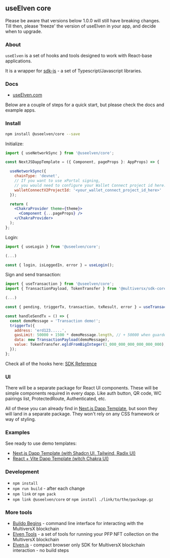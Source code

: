 ## useElven core

Please be aware that versions below 1.0.0 will still have breaking changes. Till then, please 'freeze' the version of useElven in your app, and decide when to upgrade.

### About

`useElven` is a set of hooks and tools designed to work with React-base applications.

It is a wrapper for [sdk-js](https://docs.multiversx.com/sdk-and-tools/sdk-js/) - a set of Typescript/Javascript libraries.

### Docs

- [useElven.com](https://www.useElven.com)

Below are a couple of steps for a quick start, but please check the docs and example apps.

### Install

```bash
npm install @useelven/core --save
```

Initialize:

```jsx
import { useNetworkSync } from '@useelven/core';

const NextJSDappTemplate = ({ Component, pageProps }: AppProps) => {

  useNetworkSync({
    chainType: 'devnet',
    // If you want to use xPortal signing, 
    // you would need to configure your Wallet Connect project id here: https://cloud.walletconnect.com
    walletConnectV2ProjectId: '<your_wallet_connect_project_id_here>'
  });

  return (
    <ChakraProvider theme={theme}>
      <Component {...pageProps} />
    </ChakraProvider>
  );
};
```

Login:

```jsx
import { useLogin } from '@useelven/core';

(...)

const { login, isLoggedIn, error } = useLogin();
```

Sign and send transaction:

```jsx
import { useTransaction } from '@useelven/core';
import { TransactionPayload, TokenTransfer } from '@multiversx/sdk-core';

(...)

const { pending, triggerTx, transaction, txResult, error } = useTransaction();

const handleSendTx = () => {
  const demoMessage = 'Transaction demo!';
  triggerTx({
    address: 'erd123.....',
    gasLimit: 50000 + 1500 * demoMessage.length, // + 50000 when guarded
    data: new TransactionPayload(demoMessage),
    value: TokenTransfer.egldFromBigInteger(1_000_000_000_000_000_000),
  });
};
```

Check all of the hooks here: [SDK Reference](https://www.useElven.com/docs/sdk-reference.html)

### UI

There will be a separate package for React UI components. These will be simple components required in every dapp. Like auth button, QR code, WC pairings list, ProtectedRoute, Authenticated, etc.

All of these you can already find in [Next.js Dapp Template](https://github.com/xdevguild/nextjs-dapp-template), but soon they will land in a separate package. They won't rely on any CSS framework or way of styling.

### Examples

See ready to use demo templates: 

- [Next.js Dapp Template (with Shadcn UI, Tailwind, Radix UI)](https://github.com/xdevguild/nextjs-dapp-template)
- [React + Vite Dapp Template (witch Chakra UI)](https://github.com/useElven/react-vite)

### Development

- `npm install`
- `npm run build` - after each change
- `npm link` or `npm pack`
- `npm link @useelven/core` or `npm install ./link/to/the/package.gz`

### More tools
- [Buildo Begins](https://github.com/xdevguild/buildo-begins) - command line interface for interacting with the MultiversX blockchain
- [Elven Tools](https://www.elven.tools) - a set of tools for running your PFP NFT collection on the MultiversX blockchain
- [Elven.js](https://www.elvenjs.com) - compact browser only SDK for MultiversX blockchain interaction - no build steps 
